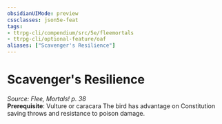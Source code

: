 ```yaml
---
obsidianUIMode: preview
cssclasses: json5e-feat
tags:
- ttrpg-cli/compendium/src/5e/fleemortals
- ttrpg-cli/optional-feature/oaf
aliases: ["Scavenger's Resilience"]
---
```

# Scavenger's Resilience
*Source: Flee, Mortals! p. 38*  
**Prerequisite**: Vulture or caracara
The bird has advantage on Constitution saving throws and resistance to poison damage.